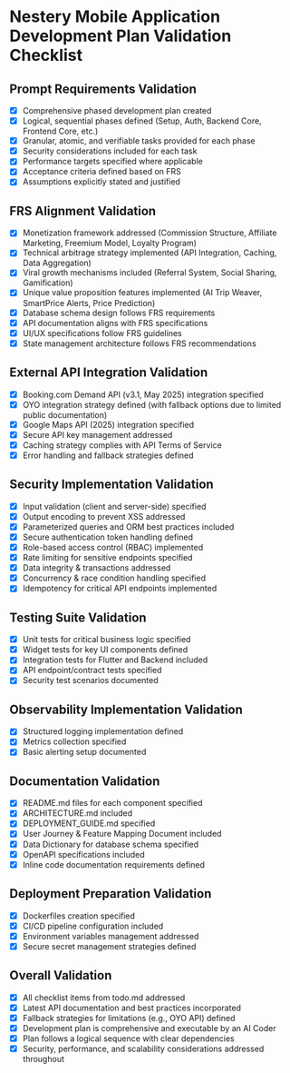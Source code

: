 # Nestery Mobile Application Development Plan Validation Checklist

## Prompt Requirements Validation

- [x] Comprehensive phased development plan created
- [x] Logical, sequential phases defined (Setup, Auth, Backend Core, Frontend Core, etc.)
- [x] Granular, atomic, and verifiable tasks provided for each phase
- [x] Security considerations included for each task
- [x] Performance targets specified where applicable
- [x] Acceptance criteria defined based on FRS
- [x] Assumptions explicitly stated and justified

## FRS Alignment Validation

- [x] Monetization framework addressed (Commission Structure, Affiliate Marketing, Freemium Model, Loyalty Program)
- [x] Technical arbitrage strategy implemented (API Integration, Caching, Data Aggregation)
- [x] Viral growth mechanisms included (Referral System, Social Sharing, Gamification)
- [x] Unique value proposition features implemented (AI Trip Weaver, SmartPrice Alerts, Price Prediction)
- [x] Database schema design follows FRS requirements
- [x] API documentation aligns with FRS specifications
- [x] UI/UX specifications follow FRS guidelines
- [x] State management architecture follows FRS recommendations

## External API Integration Validation

- [x] Booking.com Demand API (v3.1, May 2025) integration specified
- [x] OYO integration strategy defined (with fallback options due to limited public documentation)
- [x] Google Maps API (2025) integration specified
- [x] Secure API key management addressed
- [x] Caching strategy complies with API Terms of Service
- [x] Error handling and fallback strategies defined

## Security Implementation Validation

- [x] Input validation (client and server-side) specified
- [x] Output encoding to prevent XSS addressed
- [x] Parameterized queries and ORM best practices included
- [x] Secure authentication token handling defined
- [x] Role-based access control (RBAC) implemented
- [x] Rate limiting for sensitive endpoints specified
- [x] Data integrity & transactions addressed
- [x] Concurrency & race condition handling specified
- [x] Idempotency for critical API endpoints implemented

## Testing Suite Validation

- [x] Unit tests for critical business logic specified
- [x] Widget tests for key UI components defined
- [x] Integration tests for Flutter and Backend included
- [x] API endpoint/contract tests specified
- [x] Security test scenarios documented

## Observability Implementation Validation

- [x] Structured logging implementation defined
- [x] Metrics collection specified
- [x] Basic alerting setup documented

## Documentation Validation

- [x] README.md files for each component specified
- [x] ARCHITECTURE.md included
- [x] DEPLOYMENT_GUIDE.md specified
- [x] User Journey & Feature Mapping Document included
- [x] Data Dictionary for database schema specified
- [x] OpenAPI specifications included
- [x] Inline code documentation requirements defined

## Deployment Preparation Validation

- [x] Dockerfiles creation specified
- [x] CI/CD pipeline configuration included
- [x] Environment variables management addressed
- [x] Secure secret management strategies defined

## Overall Validation

- [x] All checklist items from todo.md addressed
- [x] Latest API documentation and best practices incorporated
- [x] Fallback strategies for limitations (e.g., OYO API) defined
- [x] Development plan is comprehensive and executable by an AI Coder
- [x] Plan follows a logical sequence with clear dependencies
- [x] Security, performance, and scalability considerations addressed throughout
